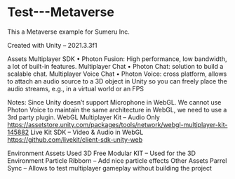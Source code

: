 # Test---Metaverse
This a Metaverse example for Sumeru Inc.

Created with
Unity – 2021.3.3f1

Assets
Multiplayer SDK
• Photon Fusion: High performance, low bandwidth, a lot of built-in features.
Multiplayer Chat
• Photon Chat: solution to build a scalable chat.
Multiplayer Voice Chat
• Photon Voice: cross platform, allows to attach an audio source to a 3D object in Unity 
so you can freely place the audio streams, e.g., in a virtual world or an FPS

Notes:
Since Unity doesn’t support Microphone in WebGL. We cannot use Photon Voice to maintain the 
same architecture in WebGL, we need to use a 3rd party plugin.
WebGL Multiplayer Kit – Audio Only
https://assetstore.unity.com/packages/tools/network/webgl-multiplayer-kit-145882
Live Kit SDK – Video & Audio in WebGL
https://github.com/livekit/client-sdk-unity-web

Environment Assets
Used 3D Free Modular KIT – Used for the 3D Environment
Particle Ribborn – Add nice particle effects
Other Assets
Parrel Sync – Allows to test multiplayer gameplay without building the project

